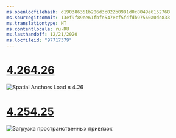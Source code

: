 ```yaml
---
ms.openlocfilehash: d190386351b206d3c022b0981d0c8049e6152768
ms.sourcegitcommit: 13ef9f89ee61fbfe547ecf5fdfdb97560a0de833
ms.translationtype: HT
ms.contentlocale: ru-RU
ms.lasthandoff: 12/21/2020
ms.locfileid: "97717379"
---
```

# <a name="426"></a>[<span data-ttu-id="6d045-101">4.26</span><span class="sxs-lookup"><span data-stu-id="6d045-101">4.26</span></span>](#tab/426)

![Spatial Anchors Load в 4.26](../images/local-spatial-anchors-img-03.png)

# <a name="425"></a>[<span data-ttu-id="6d045-103">4.25</span><span class="sxs-lookup"><span data-stu-id="6d045-103">4.25</span></span>](#tab/425)

![Загрузка пространственных привязок](../images/unreal-spatialanchors-load.PNG)
